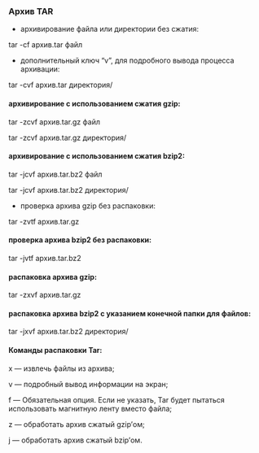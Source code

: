 ### Архив TAR

- архивирование файла или директории без сжатия:

tar -cf архив.tar файл

- дополнительный ключ “v”, для подробного вывода процесса архивации:

tar -cvf архив.tar директория/

#### архивирование с использованием сжатия gzip:

tar -zcvf архив.tar.gz файл

tar -zcvf архив.tar.gz директория/

#### архивирование с использованием сжатия bzip2:

tar -jcvf архив.tar.bz2 файл

tar -jcvf архив.tar.bz2 директория/

- проверка архива gzip без распаковки:

tar -zvtf архив.tar.gz

#### проверка архива bzip2 без распаковки:

tar -jvtf архив.tar.bz2

####  распаковка архива gzip:

tar -zxvf архив.tar.gz

#### распаковка архива bzip2 с указанием конечной папки для файлов:

tar -jxvf архив.tar.bz2 директория/

#### Команды распаковки Tar:

x — извлечь файлы из архива;

v — подробный вывод информации на экран;

f — Обязательная опция. Если не указать, Tar будет пытаться использовать магнитную ленту вместо файла;

z — обработать архив сжатый gzip’ом;

j — обработать архив сжатый bzip’ом.

